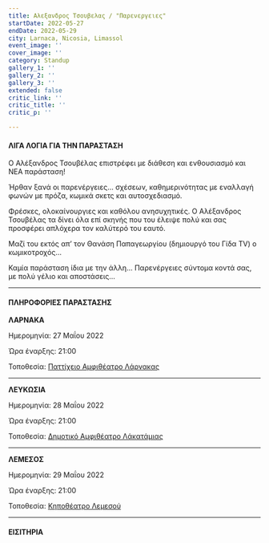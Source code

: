 ```yaml
---
title: Αλεξανδρος Τσουβελας / "Παρενεργειες"
startDate: 2022-05-27
endDate: 2022-05-29
city: Larnaca, Nicosia, Limassol
event_image: ''
cover_image: ''
category: Standup
gallery_1: ''
gallery_2: ''
gallery_3: ''
extended: false
critic_link: ''
critic_title: ''
critic_p: ''

---
```

#### ΛΙΓΑ ΛΟΓΙΑ ΓΙΑ ΤΗΝ ΠΑΡΑΣΤΑΣΗ

Ο Αλέξανδρος Τσουβέλας επιστρέφει με διάθεση και ενθουσιασμό και ΝΕΑ παράσταση!

Ήρθαν ξανά οι παρενέργειες... σχέσεων, καθημερινότητας με εναλλαγή φωνών με πρόζα, κωμικά σκετς και αυτοσχεδιασμό.

Φρέσκες, ολοκαίνουργιες και καθόλου ανησυχητικές. Ο Αλέξανδρος Τσουβέλας τα δίνει όλα επί σκηνής που του έλειψε πολύ και σας προσφέρει απλόχερα τον καλύτερό του εαυτό.

Μαζί του εκτός απ’ τον Θανάση Παπαγεωργίου (δημιουργό του Γίδα TV) ο κωμικοτροχός...

Καμία παράσταση ίδια με την άλλη... Παρενέργειες σύντομα κοντά σας, με πολύ γέλιο και αποστάσεις...

***

#### ΠΛΗΡΟΦΟΡΙΕΣ ΠΑΡΑΣΤΑΣΗΣ

**ΛΑΡΝΑΚΑ**

Ημερομηνία: 27 Μαΐου 2022

Ώρα έναρξης: 21:00

Τοποθεσία: [Παττίχειο Αμφιθέατρο Λάρνακας](https://www.google.com/maps/place/Patticheio/@34.9060546,33.6234982,18z/data=!4m12!1m6!3m5!1s0x14e082c9d8871bd9:0x8ca12064acd6b747!2sPatticheio!8m2!3d34.9059358!4d33.6245711!3m4!1s0x14e082c9d8871bd9:0x8ca12064acd6b747!8m2!3d34.9059358!4d33.6245711 "Παττίχειο Λάρνακας")

***

**ΛΕΥΚΩΣΙΑ**

Ημερομηνία: 28 Μαΐου 2022

Ώρα έναρξης: 21:00

Τοποθεσία: [Δημοτικό Αμφιθέατρο Λάκατάμιας](https://www.google.com/maps/place/%CE%91%CE%BC%CF%86%CE%B9%CE%B8%CE%AD%CE%B1%CF%84%CF%81%CE%BF+%CE%9B%CE%B1%CE%BA%CE%B1%CF%84%CE%AC%CE%BC%CE%B9%CE%B1%CF%82/@35.1115345,33.2965069,17z/data=!3m1!4b1!4m5!3m4!1s0x14de1b798488aceb:0xda7e45d8eae71658!8m2!3d35.1116659!4d33.2987142 "Αμφιθέατρο Λακατάμιας")

***

**ΛΕΜΕΣΟΣ**

Ημερομηνία: 29 Μαΐου 2022

Ώρα έναρξης: 21:00

Τοποθεσία: [Κηποθέατρο Λεμεσού](https://www.google.com/maps/place/Municipal+Open+Air+Theater,+Lord+Byron+14,+Limassol,+Cyprus/@34.6838107,33.0528777,17z/data=!3m1!4b1!4m5!3m4!1s0x14e73315956d183f:0xd12f518bff0fa34a!8m2!3d34.6837781!4d33.0550723 "Κηποθέατρο Λεμεσού")

***

#### ΕΙΣΙΤΗΡΙΑ